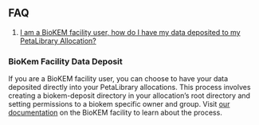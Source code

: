 ## FAQ

1. [I am a BioKEM facility user, how do I have my data deposited to my PetaLibrary Allocation?](#biokem-facility-data-deposit)

### BioKem Facility Data Deposit

If you are a BioKEM facility user, you can choose to have your data deposited directly into your PetaLibrary allocations. This process involves creating a biokem-deposit directory in your allocation’s root directory and setting permissions to a biokem specific owner and group. Visit [our documentation](../../additional-resources/biokem-facility.html) on the BioKEM facility to learn about the process.





